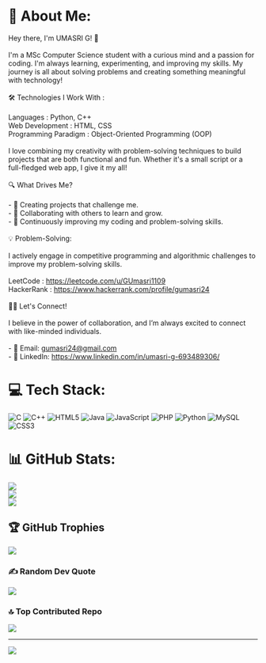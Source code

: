 # 💫 About Me:
Hey there, I'm UMASRI G! 👋<br><br>I'm a MSc Computer Science student with a curious mind and a passion for coding. I'm always learning, experimenting, and improving my skills. My journey is all about solving problems and creating something meaningful with technology!<br><br>🛠️ Technologies I Work With :<br><br>    Languages : Python, C++<br>    Web Development : HTML, CSS<br>    Programming Paradigm : Object-Oriented Programming (OOP)<br><br>I love combining my creativity with problem-solving techniques to build projects that are both functional and fun. Whether it's a small script or a full-fledged web app, I give it my all!<br><br>🔍 What Drives Me?<br><br>- 🚀 Creating projects that challenge me.<br>- 🔄 Collaborating with others to learn and grow.<br>- 🧠 Continuously improving my coding and problem-solving skills.<br><br>💡 Problem-Solving:<br><br>   I actively engage in competitive programming and algorithmic challenges to improve my problem-solving skills. <br><br>         LeetCode : https://leetcode.com/u/GUmasri1109<br>         HackerRank : https://www.hackerrank.com/profile/gumasri24<br><br> 🧑‍💻 Let's Connect!<br><br>I believe in the power of collaboration, and I’m always excited to connect with like-minded individuals.<br><br>- 📧 Email: gumasri24@gmail.com<br>- 🔗 LinkedIn: https://www.linkedin.com/in/umasri-g-693489306/


# 💻 Tech Stack:
![C](https://img.shields.io/badge/c-%2300599C.svg?style=for-the-badge&logo=c&logoColor=white) ![C++](https://img.shields.io/badge/c++-%2300599C.svg?style=for-the-badge&logo=c%2B%2B&logoColor=white) ![HTML5](https://img.shields.io/badge/html5-%23E34F26.svg?style=for-the-badge&logo=html5&logoColor=white) ![Java](https://img.shields.io/badge/java-%23ED8B00.svg?style=for-the-badge&logo=openjdk&logoColor=white) ![JavaScript](https://img.shields.io/badge/javascript-%23323330.svg?style=for-the-badge&logo=javascript&logoColor=%23F7DF1E) ![PHP](https://img.shields.io/badge/php-%23777BB4.svg?style=for-the-badge&logo=php&logoColor=white) ![Python](https://img.shields.io/badge/python-3670A0?style=for-the-badge&logo=python&logoColor=ffdd54) ![MySQL](https://img.shields.io/badge/mysql-4479A1.svg?style=for-the-badge&logo=mysql&logoColor=white) ![CSS3](https://img.shields.io/badge/css3-%231572B6.svg?style=for-the-badge&logo=css3&logoColor=white)
# 📊 GitHub Stats:
![](https://github-readme-stats.vercel.app/api?username=UMASRI-G&theme=dark&hide_border=false&include_all_commits=false&count_private=false)<br/>
![](https://github-readme-streak-stats.herokuapp.com/?user=UMASRI-G&theme=dark&hide_border=false)<br/>
![](https://github-readme-stats.vercel.app/api/top-langs/?username=UMASRI-G&theme=dark&hide_border=false&include_all_commits=false&count_private=false&layout=compact)

## 🏆 GitHub Trophies
![](https://github-profile-trophy.vercel.app/?username=UMASRI-G&theme=radical&no-frame=false&no-bg=true&margin-w=4)

### ✍️ Random Dev Quote
![](https://quotes-github-readme.vercel.app/api?type=horizontal&theme=radical)

### 🔝 Top Contributed Repo
![](https://github-contributor-stats.vercel.app/api?username=UMASRI-G&limit=5&theme=dark&combine_all_yearly_contributions=true)

---
[![](https://visitcount.itsvg.in/api?id=UMASRI-G&icon=0&color=0)](https://visitcount.itsvg.in)

<!-- Proudly created with GPRM ( https://gprm.itsvg.in ) -->
